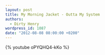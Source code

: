 ```yaml
---
layout: post
title: My Morning Jacket - Outta My System
authors:
  - Dirty Henry
wordpress_id: 1087
date: "2012-08-08 08:00:00 +0200"
---
```


{% youtube oPYQHQ4-kKo %}
